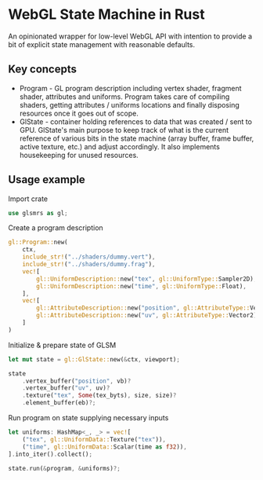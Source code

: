 # WebGL State Machine in Rust

An opinionated wrapper for low-level WebGL API with intention to provide a bit of explicit state management with reasonable defaults.

## Key concepts

- Program - GL program description including vertex shader, fragment shader, attributes and uniforms. Program takes care of compiling shaders, getting attributes / uniforms locations and finally disposing resources once it goes out of scope.
- GlState - container holding references to data that was created / sent to GPU. GlState's main purpose to keep track of what is the current reference of various bits in the state machine (array buffer, frame buffer, active texture, etc.) and adjust accordingly. It also implements housekeeping for unused resources.

## Usage example

Import crate

```rust
use glsmrs as gl;
```

Create a program description

```rust
gl::Program::new(
    ctx,
    include_str!("../shaders/dummy.vert"),
    include_str!("../shaders/dummy.frag"),
    vec![
        gl::UniformDescription::new("tex", gl::UniformType::Sampler2D),
        gl::UniformDescription::new("time", gl::UniformType::Float),
    ],
    vec![
        gl::AttributeDescription::new("position", gl::AttributeType::Vector2),
        gl::AttributeDescription::new("uv", gl::AttributeType::Vector2),
    ]
)
```

Initialize & prepare state of GLSM

```rust
let mut state = gl::GlState::new(&ctx, viewport);

state
    .vertex_buffer("position", vb)?
    .vertex_buffer("uv", uv)?
    .texture("tex", Some(tex_byts), size, size)?
    .element_buffer(eb)?;
```

Run program on state supplying necessary inputs

```rust
let uniforms: HashMap<_, _> = vec![
    ("tex", gl::UniformData::Texture("tex")),
    ("time", gl::UniformData::Scalar(time as f32)),
].into_iter().collect();

state.run(&program, &uniforms)?;
```